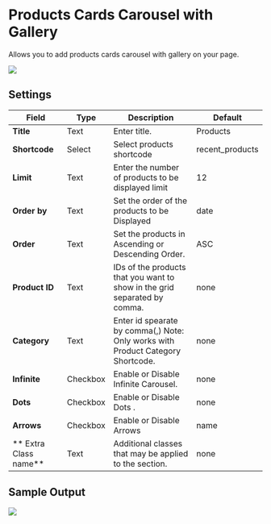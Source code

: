 # Products Cards Carousel with Gallery

Allows you to add products cards carousel with gallery on your page.

![](http://transvelo.github.io/docs/techmarket/images/products-cards-carousel-with-gallery-setting.png)

## Settings

| Field | Type | Description | Default
| -- | -- | -- | -- |
| **Title** | Text |  Enter title. | Products
| **Shortcode** | Select | Select products shortcode | recent_products
| **Limit** | Text | Enter the number of products to be displayed limit | 12
| **Order by** | Text |  Set the order of the products to be Displayed | date
| **Order** | Text | Set the products in Ascending or Descending Order. | ASC
| **Product ID** | Text | IDs of the products that you want to show in the grid separated by comma.| none
| **Category** | Text | Enter id spearate by comma(,) Note: Only works with Product Category Shortcode. | none
| **Infinite** | Checkbox |  Enable or Disable Infinite Carousel. |none
| **Dots** | Checkbox |  Enable or Disable Dots . |none
| **Arrows** | Checkbox |  Enable or Disable Arrows | name
| ** Extra Class name** | Text | Additional classes that may be applied to the section. | none


## Sample Output

![](http://transvelo.github.io/docs/techmarket/images/output-products-cards-carousel-with-gallery.png)
